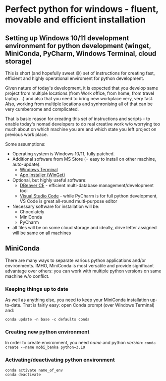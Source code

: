 # Perfect python for windows - fluent, movable and efficient installation
## Setting up Windows 10/11 development environment for python development (winget, MiniConda, PyCharm, Windows Terminal, cloud storage)

This is short (and hopefully sweet :smile:) set of instructions for creating fast, efficient and highly operational enviroment for python development.

Given nature of today's development, it is expected that you develop same project from multiple locations (from Work office, from home, from travel laptop ...) and also that you need to bring new workplace very, very fast. Also, working from multiple locations and synhronising all of that can be very cumbersome and complicated.

That is basic reason for creating this set of instructions and scripts - to enable today's nomad developers to do real creative work w/o worrying too much about on which machine you are and which state you left project on previous work place.

Some assumptions:
* Operating system is Windows 10/11, fully patched. 
* Additional software from MS Store (= easy to install on other machine, auto-update):
  * [Windows Terminal](https://www.microsoft.com/store/productId/9N0DX20HK701)
  * [App Installer (WinGet)](https://www.microsoft.com/store/productId/9NBLGGH4NNS1)
* Optional, but highly useful software:
  * [DBeaver CE](https://www.microsoft.com/store/productId/9PNKDR50694P) - efficient multi-database management/development tool
  * [Visual Studio Code](https://apps.microsoft.com/store/detail/XP9KHM4BK9FZ7Q) - while PyCharm is for full python development, VS Code is great all-round multi-purpose editor
* Necessary software for installation will be:
  * Chocolately
  * MiniConda
  * PyCharm 
* all files will be on some cloud storage and ideally, drive letter assigned will be same on all machines

## MiniConda
There are many ways to separate various python applications and/or environments. IMHO, MiniConda is most versatile and provide significant advantage over others: you can work with multiple python versions on same machine w/o conflict.

### Keeping things up to date
As well as anything else, you need to keep your MiniConda installation up-to-date. That is fairly easy: open Conda prompt (over Windows Terminal) and:
```
conda update -n base -c defaults conda
```
### Creating new python environment
In order to create environment, you need _name_ and python _version_:
`conda create --name mobi_banka python=3.10`

### Activating/deactivating python environment
```
conda activate name_of_env
conda deactivate
```
